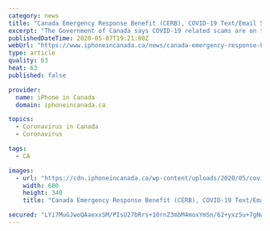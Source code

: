 ```yaml
---
category: news
title: "Canada Emergency Response Benefit (CERB), COVID-19 Text/Email Scams on the Rise: Feds"
excerpt: "The Government of Canada says COVID-19 related scams are on the rise, particularly those related to the Canada Emergency Response Benefit (CERB). Service Canada recently warned, “The Government of Canada will not reach out by text or email to ask you to apply for the Canada Emergency Response Benefit (CERB),"
publishedDateTime: 2020-05-07T19:21:00Z
webUrl: "https://www.iphoneincanada.ca/news/canada-emergency-response-benefit-text-email-scams/"
type: article
quality: 63
heat: 63
published: false

provider:
  name: iPhone in Canada
  domain: iphoneincanada.ca

topics:
  - Coronavirus in Canada
  - Coronavirus

tags:
  - CA

images:
  - url: "https://cdn.iphoneincanada.ca/wp-content/uploads/2020/05/covid-19-scams.jpeg"
    width: 680
    height: 340
    title: "Canada Emergency Response Benefit (CERB), COVID-19 Text/Email Scams on the Rise: Feds"

secured: "LYi7MuGJwoQAaexxSM/PIsU27bRrs+10rnZ3mbM4moxYmSn/62+yxz5u+7gNw3b0yP8uiBM30SZL4Lx+68Peg1no3O+Eoaz6J60AeGjgvUqPAab8z9o0c5lye6/JPg0LjKVzK80zwOcQqKIgDVGebK0h4Tel3kXRfiarzPoV9dSAB0gGt2/0puJlMju3Msb/xZxlyUHNE1mWRLd5HZ8DWkRDsDZvd7pngdlDiyk454wmFvWKJ7Vp3MpcLVXZ8HCIy0RxN1GMh1++h6MU9yIMDEsmBaq/+iF5DhaBxh2l83ZgDtVpA4aubLYabAclkjBq;/omVGr8BTpP34fbkgi4Izw=="
---
```


